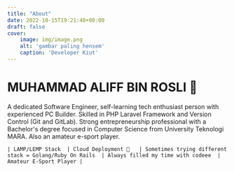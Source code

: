 ```yaml
---
title: "About"
date: 2022-10-15T19:21:40+08:00
draft: false
cover:
    image: img/image.png
    alt: 'gambar paling hensem'
    caption: 'Developer Kiut'
---
```


# MUHAMMAD ALIFF BIN ROSLI 👋

A dedicated Software Engineer, self-learning tech enthusiast person with experienced PC Builder. Skilled in PHP Laravel Framework and Version Control (Git and GitLab). Strong entrepreneurship professional with a Bachelor's degree focused in Computer Science from University Teknologi MARA. Also an amateur e-sport player.

`| LAMP/LEMP Stack 
| Cloud Deployment 💬  
| Sometimes trying different stack = Golang/Ruby On Rails 
| Always filled my time with codeee 
| Amateur E-Sport Player |`

